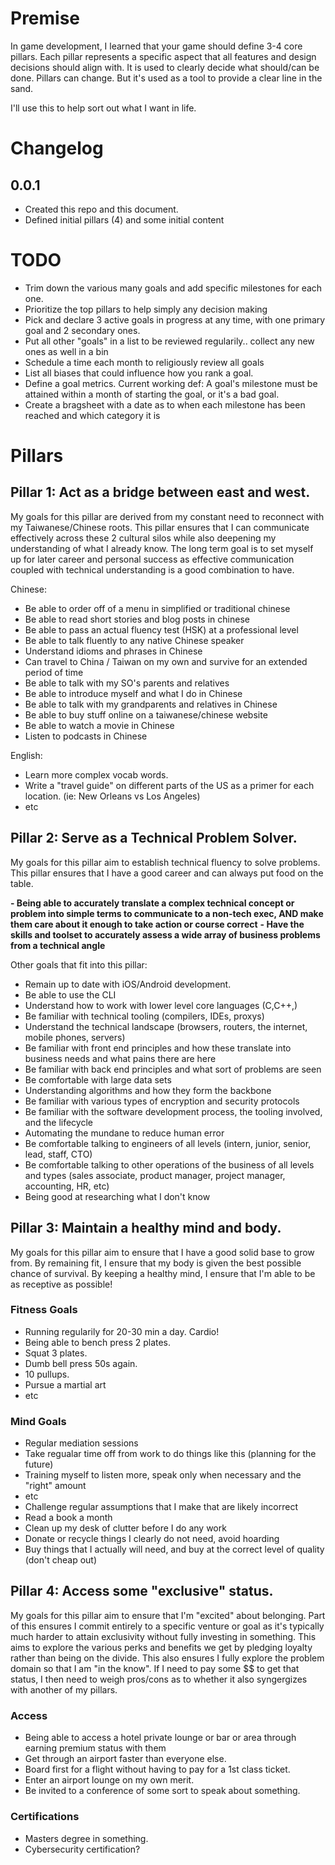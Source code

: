 # Premise

In game development, I learned that your game should define 3-4 core pillars.
Each pillar represents a specific aspect that all features and design decisions should align with.
It is used to clearly decide what should/can be done.
Pillars can change. But it's used as a tool to provide a clear line in the sand.

I'll use this to help sort out what I want in life.


# Changelog

## 0.0.1

- Created this repo and this document.
- Defined initial pillars (4) and some initial content


# TODO

- Trim down the various many goals and add specific milestones for each one. 
- Prioritize the top pillars to help simply any decision making
- Pick and declare 3 active goals in progress at any time, with one primary goal and 2 secondary ones.
- Put all other "goals" in a list to be reviewed regularily.. collect any new ones as well in a bin
- Schedule a time each month to religiously review all goals
- List all biases that could influence how you rank a goal. 
- Define a goal metrics. Current working def: A goal's milestone must be attained within a month of starting the goal, or it's a bad goal. 
- Create a bragsheet with a date as to when each milestone has been reached and which category it is


# Pillars


## Pillar 1: Act as a bridge between east and west.

My goals for this pillar are derived from my constant need to reconnect with my Taiwanese/Chinese roots.
This pillar ensures that I can communicate effectively across these 2 cultural silos while also deepening my understanding of what I already know.
The long term goal is to set myself up for later career and personal success as effective communication coupled with technical understanding is a good combination to have.

Chinese:
- Be able to order off of a menu in simplified or traditional chinese
- Be able to read short stories and blog posts in chinese
- Be able to pass an actual fluency test (HSK) at a professional level
- Be able to talk fluently to any native Chinese speaker
- Understand idioms and phrases in Chinese
- Can travel to China / Taiwan on my own and survive for an extended period of time
- Be able to talk with my SO's parents and relatives
- Be able to introduce myself and what I do in Chinese
- Be able to talk with my grandparents and relatives in Chinese
- Be able to buy stuff online on a taiwanese/chinese website
- Be able to watch a movie in Chinese
- Listen to podcasts in Chinese

English:
- Learn more complex vocab words. 
- Write a "travel guide" on different parts of the US as a primer for each location. (ie: New Orleans vs Los Angeles)
- etc


## Pillar 2: Serve as a Technical Problem Solver.

My goals for this pillar aim to establish technical fluency to solve problems. 
This pillar ensures that I have a good career and can always put food on the table.

**- Being able to accurately translate a complex technical concept or problem into simple terms to communicate to a non-tech exec, AND make them care about it enough to take action or course correct**
**- Have the skills and toolset to accurately assess a wide array of business problems from a technical angle**

Other goals that fit into this pillar:
- Remain up to date with iOS/Android development.
- Be able to use the CLI
- Understand how to work with lower level core languages (C,C++,)
- Be familiar with technical tooling (compilers, IDEs, proxys)
- Understand the technical landscape (browsers, routers, the internet, mobile phones, servers)
- Be familiar with front end principles and how these translate into business needs and what pains there are here
- Be familiar with back end principles and what sort of problems are seen
- Be comfortable with large data sets
- Understanding algorithms and how they form the backbone
- Be familiar with various types of encryption and security protocols 
- Be familiar with the software development process, the tooling involved, and the lifecycle
- Automating the mundane to reduce human error
- Be comfortable talking to engineers of all levels (intern, junior, senior, lead, staff, CTO)
- Be comfortable talking to other operations of the business of all levels and types (sales associate, product manager, project manager, accounting, HR, etc) 
- Being good at researching what I don't know


## Pillar 3: Maintain a healthy mind and body.

My goals for this pillar aim to ensure that I have a good solid base to grow from.
By remaining fit, I ensure that my body is given the best possible chance of survival.
By keeping a healthy mind, I ensure that I'm able to be as receptive as possible!

### Fitness Goals 
- Running regularily for 20-30 min a day. Cardio!
- Being able to bench press 2 plates.
- Squat 3 plates.
- Dumb bell press 50s again.
- 10 pullups.
- Pursue a martial art
- etc


### Mind Goals
- Regular mediation sessions
- Take regualar time off from work to do things like this (planning for the future)
- Training myself to listen more, speak only when necessary and the "right" amount
- etc
- Challenge regular assumptions that I make that are likely incorrect
- Read a book a month
- Clean up my desk of clutter before I do any work
- Donate or recycle things I clearly do not need, avoid hoarding
- Buy things that I actually will need, and buy at the correct level of quality (don't cheap out)


## Pillar 4: Access some "exclusive" status.

My goals for this pillar aim to ensure that I'm "excited" about belonging.
Part of this ensures I commit entirely to a specific venture or goal as it's typically much harder to attain exclusivity without fully investing in something.
This aims to explore the various perks and benefits we get by pledging loyalty rather than being on the divide.
This also ensures I fully explore the problem domain so that I am "in the know".
If I need to pay some $$ to get that status, I then need to weigh pros/cons as to whether it also syngergizes with another of my pillars. 

### Access
- Being able to access a hotel private lounge or bar or area through earning premium status with them
- Get through an airport faster than everyone else.
- Board first for a flight without having to pay for a 1st class ticket.
- Enter an airport lounge on my own merit.
- Be invited to a conference of some sort to speak about something.

### Certifications
- Masters degree in something. 
- Cybersecurity certification?




